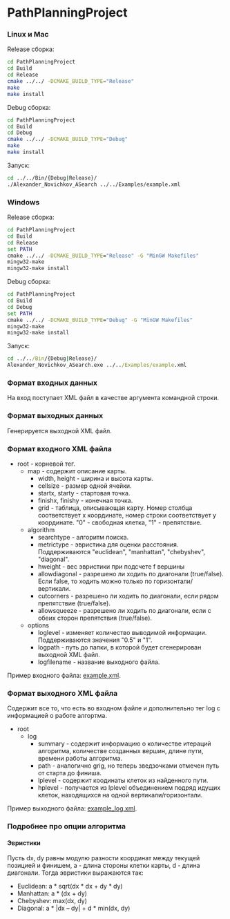 # PathPlanningProject

### Linux и Mac
Release сборка:
```bash
cd PathPlanningProject
cd Build
cd Release
cmake ../../ -DCMAKE_BUILD_TYPE="Release"
make
make install
```

Debug сборка:
```bash
cd PathPlanningProject
cd Build
cd Debug
cmake ../../ -DCMAKE_BUILD_TYPE="Debug"
make
make install
```

Запуск:
```bash
cd ../../Bin/{Debug|Release}/
./Alexander_Novichkov_ASearch ../../Examples/example.xml
```

### Windows
Release сборка:
```cmd
cd PathPlanningProject
cd Build
cd Release
set PATH
cmake ../../ -DCMAKE_BUILD_TYPE="Release" -G "MinGW Makefiles"
mingw32-make
mingw32-make install
```

Debug сборка:
```cmd
cd PathPlanningProject
cd Build
cd Debug
set PATH
cmake ../../ -DCMAKE_BUILD_TYPE="Debug" -G "MinGW Makefiles"
mingw32-make
mingw32-make install
```

Запуск:
```cmd
cd ../../Bin/{Debug|Release}/
Alexander_Novichkov_ASearch.exe ../../Examples/example.xml
```

### Формат входных данных
На вход поступает XML файл в качестве аргумента командной строки. 

### Формат выходных данных
Генерируется выходной XML файл.

### Формат входного XML файла
* root - корневой тег.
    * map - содержит описание карты.
        * width, height - ширина и высота карты. 
        * cellsize - размер одной ячейки.
        * startx, starty - стартовая точка.
        * finishx, finishy - конечная точка.
        * grid - таблица, описывающая карту. Номер столбца соответствует x координате, номер строки соответствует y координате. "0" - свободная клетка, "1" - препятствие.
    * algorithm
        * searchtype - алгоритм поиска.
        * metrictype -  эвристика для оценки расстояния. Поддерживаются "euclidean", "manhattan", "chebyshev", "diagonal".
        * hweight - вес эвристики при подсчете f вершины
        * allowdiagonal - разрешено ли ходить по диагонали (true/false). Если false, то ходить можно только по горизонтали/вертикали.
        * cutcorners - разрешено ли ходить по диагонали, если рядом препятствие (true/false).
        * allowsqueeze - разрешено ли ходить по диагонали, если с обеих сторон препятствия (true/false).
    * options
        * loglevel - изменяет количество выводимой информации. Поддерживаются значения "0.5" и "1".
        * logpath - путь до папки, в которой будет сгенерирован выходной XML файл.
        * logfilename - название выходного файла.

Пример входного файла: [example.xml](Examples/example.xml).
    
 ### Формат выходного XML файла
Содержит все то, что есть во входном файле и дополнительно тег log с информацией о работе алгортма.
* root
    * log
        * summary - содержит информацию о количестве итераций алгоритма, количестве созданных вершин, длине пути, времени работы алгоритма.
        * path - аналогично grig, но теперь зведзочками отмечен путь от старта до финиша.
        * lplevel - содержит коодинаты клеток из найденного пути.
        * hplevel - получается из lplevel объединением подряд идущих клеток, находящихся на одной вертикали/горизонтали.

Пример выходного файла: [example_log.xml](Examples/example_log.xml).

### Подробнее про опции алгоритма

#### Эвристики
Пусть dx, dy равны модулю разности координат между текущей позицией и финишем, a - длина стороны клетки карты, d - длина диагонали.
Тогда эвристики выражаются так:
* Euclidean: a * sqrt(dx * dx + dy * dy)
* Manhattan: a * (dx + dy)
* Chebyshev: max(dx, dy)
* Diagonal: a * |dx – dy| + d * min(dx, dy)


